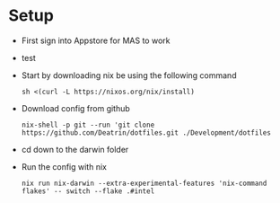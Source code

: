 # Setup

- First sign into Appstore for MAS to work
- test
- Start by downloading nix be using the following command

  ``` shell
  sh <(curl -L https://nixos.org/nix/install)
  ```

- Download config from github

  ``` shell
  nix-shell -p git --run 'git clone https://github.com/Deatrin/dotfiles.git ./Development/dotfiles
  ```

- cd down to the darwin folder
- Run the config with nix

  ``` shell
  nix run nix-darwin --extra-experimental-features 'nix-command flakes' -- switch --flake .#intel
  ```
